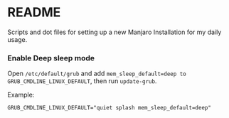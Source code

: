 # README

Scripts and dot files for setting up a new Manjaro Installation for my daily usage.

### Enable Deep sleep mode

Open `/etc/default/grub` and add `mem_sleep_default=deep to GRUB_CMDLINE_LINUX_DEFAULT`,
then run `update-grub`.

Example:

```
GRUB_CMDLINE_LINUX_DEFAULT="quiet splash mem_sleep_default=deep"
```
